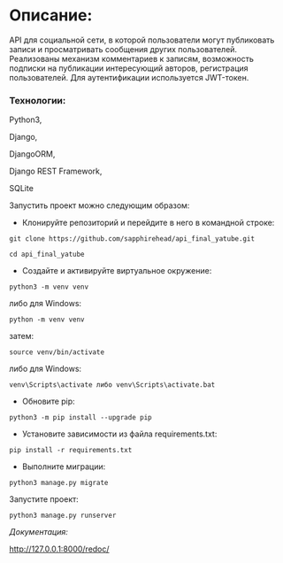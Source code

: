 
# Описание:

API для социальной сети, в которой пользователи могут публиковать записи и просматривать сообщения других пользователей. Реализованы механизм комментариев к записям, возможность подписки на публикации интересующий авторов, регистрация пользователей. Для аутентификации используется JWT-токен. 

### Технологии: 

Python3,

Django,

DjangoORM,

Django REST Framework,

SQLite

Запустить проект можно следующим образом:

- Клонируйте репозиторий и перейдите в него в командной строке:

```
git clone https://github.com/sapphirehead/api_final_yatube.git
```

```
cd api_final_yatube
```

- Cоздайте и активируйте виртуальное окружение:

```
python3 -m venv venv
```

либо для Windows:

```
python -m venv venv
```

затем:

```
source venv/bin/activate
```

либо для Windows:

```
venv\Scripts\activate либо venv\Scripts\activate.bat
```

- Обновите pip:

```
python3 -m pip install --upgrade pip
```

- Установите зависимости из файла requirements.txt:

```
pip install -r requirements.txt
```

- Выполните миграции:

```
python3 manage.py migrate
```

Запустите проект:

```
python3 manage.py runserver
```
_Документация:_ 

http://127.0.0.1:8000/redoc/

